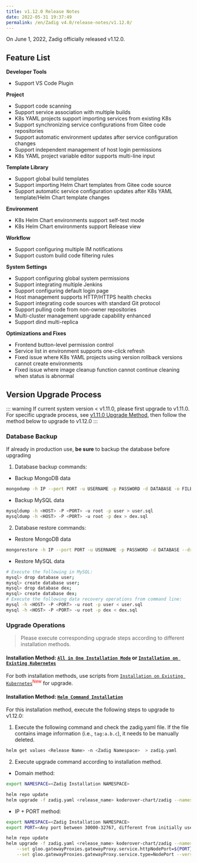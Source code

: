 ```yaml
---
title: v1.12.0 Release Notes
date: 2022-05-31 19:37:49
permalink: /en/Zadig v4.0/release-notes/v1.12.0/
---
```


On June 1, 2022, Zadig officially released v1.12.0.

## Feature List

**Developer Tools**

- Support VS Code Plugin

**Project**

- Support code scanning
- Support service association with multiple builds
- K8s YAML projects support importing services from existing K8s
- Support synchronizing service configurations from Gitee code repositories
- Support automatic environment updates after service configuration changes
- Support independent management of host login permissions
- K8s YAML project variable editor supports multi-line input

**Template Library**

- Support global build templates
- Support importing Helm Chart templates from Gitee code source
- Support automatic service configuration updates after K8s YAML template/Helm Chart template changes

**Environment**

- K8s Helm Chart environments support self-test mode
- K8s Helm Chart environments support Release view

**Workflow**

- Support configuring multiple IM notifications
- Support custom build code filtering rules

**System Settings**

- Support configuring global system permissions
- Support integrating multiple Jenkins
- Support configuring default login page
- Host management supports HTTP/HTTPS health checks
- Support integrating code sources with standard Git protocol
- Support pulling code from non-owner repositories
- Multi-cluster management upgrade capability enhanced
- Support dind multi-replica

**Optimizations and Fixes**

- Frontend button-level permission control
- Service list in environment supports one-click refresh
- Fixed issue where K8s YAML projects using version rollback versions cannot create environments
- Fixed issue where image cleanup function cannot continue cleaning when status is abnormal

## Version Upgrade Process
::: warning
If current system version < v1.11.0, please first upgrade to v1.11.0. For specific upgrade process, see [v1.11.0 Upgrade Method](/Zadig%20v2.2.0/release-notes/v1.11.0/#版本升级过程), then follow the method below to upgrade to v1.12.0
:::

### Database Backup
If already in production use, **be sure** to backup the database before upgrading
1. Database backup commands:
- Backup MongoDB data
```bash
mongodump -h IP --port PORT -u USERNAME -p PASSWORD -d DATABASE -o FILE_PATH
```
- Backup MySQL data
```bash
mysqldump -h <HOST> -P <PORT> -u root -p user > user.sql
mysqldump -h <HOST> -P <PORT> -u root -p dex > dex.sql
```
2. Database restore commands:
- Restore MongoDB data
```bash
mongorestore -h IP --port PORT -u USERNAME -p PASSWORD -d DATABASE --drop FILE_PATH
```
- Restore MySQL data
```bash
# Execute the following in MySQL:
mysql> drop database user;
mysql> create database user;
mysql> drop database dex;
mysql> create database dex;
# Execute the following data recovery operations from command line:
mysql -h <HOST> -P <PORT> -u root -p user < user.sql
mysql -h <HOST> -P <PORT> -u root -p dex < dex.sql
```

### Upgrade Operations

> Please execute corresponding upgrade steps according to different installation methods.

#### Installation Method: [`All in One Installation Mode`](/Zadig%20v2.2.0/install/all-in-one/) or [`Installation on Existing Kubernetes`](/Zadig%20v2.2.0/install/install-on-k8s/)

For both installation methods, use scripts from [`Installation on Existing Kubernetes`](/Zadig%20v2.2.0/install/install-on-k8s/)<sup style='color: red'>New</sup> for upgrade.

#### Installation Method: [`Helm Command Installation`](/Zadig%20v2.2.0/install/helm-deploy/)
For this installation method, execute the following steps to upgrade to v1.12.0:

1. Execute the following command and check the zadig.yaml file. If the file contains image information (i.e., `tag:a.b.c`), it needs to be manually deleted.

```bash
helm get values <Release Name> -n <Zadig Namespace>  > zadig.yaml
```

2. Execute upgrade command according to installation method.

- Domain method:

```bash
export NAMESPACE=<Zadig Installation NAMESPACE>

helm repo update
helm upgrade -f zadig.yaml <release_name> koderover-chart/zadig --namespace ${NAMESPACE} --version=1.12.0
```

- IP + PORT method:

```bash
export NAMESPACE=<Zadig Installation NAMESPACE>
export PORT=<Any port between 30000-32767, different from initially used port>

helm repo update
helm upgrade -f zadig.yaml <release_name> koderover-chart/zadig --namespace ${NAMESPACE} \
    --set gloo.gatewayProxies.gatewayProxy.service.httpNodePort=${PORT} \
    --set gloo.gatewayProxies.gatewayProxy.service.type=NodePort --version=1.12.0
```
